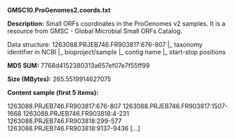 **GMSC10.ProGenomes2.coords.txt**

**Description:**	Small ORFs coordinates in the ProGenomes v2 samples. 
                        It is a resource from GMSC - Global Microbial Small ORFs Catalog.

Data structure:
    1263088.PRJEB746.FR903817:676-807
        |_ taxonomy identifier in NCBI
               |_ bioproject/sample
                        |_ contig name
                               |_ start-stop positions

**MD5 SUM:**	7768d4152380313a657ef07e7f55ff99

**Size (MBytes):**	265.5519914627075

**Content sample (first 5 items):**

1263088.PRJEB746.FR903817:676-807
1263088.PRJEB746.FR903817:1507-1668
1263088.PRJEB746.FR903818:4-231
1263088.PRJEB746.FR903818:299-577
1263088.PRJEB746.FR903818:9137-9436
[...]
